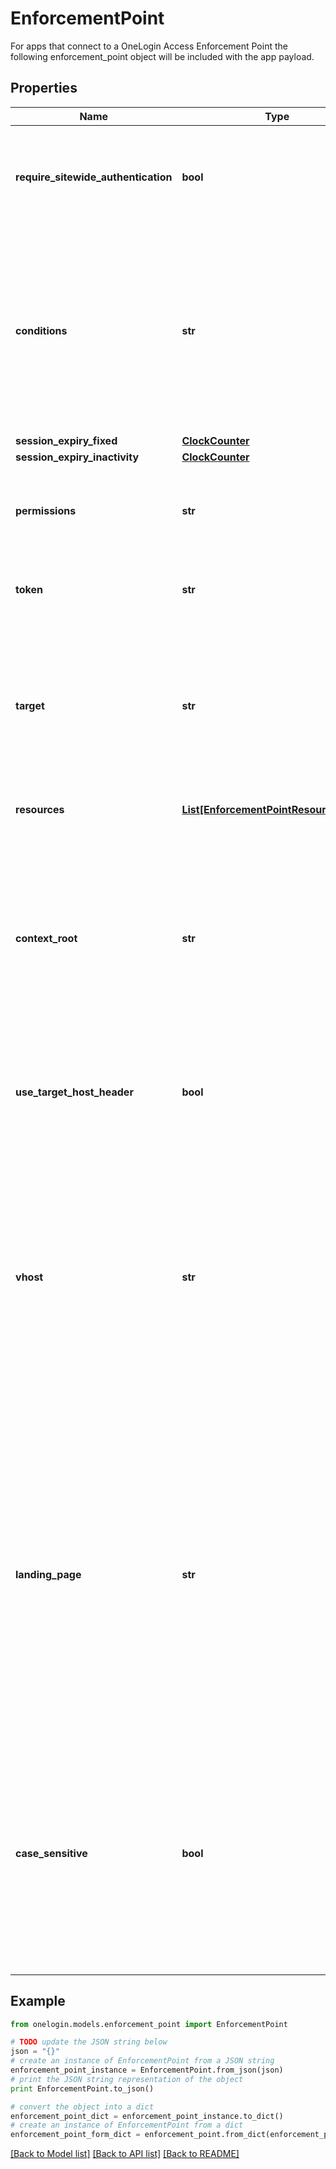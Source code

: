 # EnforcementPoint

For apps that connect to a OneLogin Access Enforcement Point the following enforcement_point object will be included with the app payload.

## Properties
Name | Type | Description | Notes
------------ | ------------- | ------------- | -------------
**require_sitewide_authentication** | **bool** | Require user authentication to access any resource protected by this enforcement point. | [optional] 
**conditions** | **str** | If access is conditional, the conditions that must evaluate to true to allow access to a resource. For example, to require the user must be authenticated and have either the role Admin or User | [optional] 
**session_expiry_fixed** | [**ClockCounter**](ClockCounter.md) |  | [optional] 
**session_expiry_inactivity** | [**ClockCounter**](ClockCounter.md) |  | [optional] 
**permissions** | **str** | Specify to always &#x60;allow&#x60;, &#x60;deny&#x60; access to resources, of if access is &#x60;conditional&#x60;. | [optional] 
**token** | **str** | Can only be set on create. Access Gateway Token. | [optional] [readonly] 
**target** | **str** | A fully-qualified URL to the internal application including scheme, authority and path. The target host authority must be an IP address, not a hostname. | [optional] 
**resources** | [**List[EnforcementPointResourcesInner]**](EnforcementPointResourcesInner.md) | Array of resource objects | [optional] 
**context_root** | **str** | The root path to the application, often the name of the application. Can be any name, path or just a slash (“/”). The context root uniquely identifies the application within the enforcement point. | [optional] 
**use_target_host_header** | **bool** | Use the target host header as opposed to the original gateway or upstream host header. | [optional] 
**vhost** | **str** | A comma-delimited list of one or more virtual hosts that map to applications assigned to the enforcement point. A VHOST may be a host name or an IP address. VHOST distinguish between applications that are at the same context root. | [optional] 
**landing_page** | **str** | The location within the context root to which the browser will be redirected for IdP-initiated single sign-on. For example, the landing page might be an index page in the context root such as index.html or default.aspx. The landing page cannot begin with a slash and must use valid URL characters. | [optional] 
**case_sensitive** | **bool** | The URL path evaluation is case insensitive by default. Resources hosted on web servers such as Apache, NGINX and Java EE are case sensitive paths. Web servers such as Microsoft IIS are not case-sensitive. | [optional] 

## Example

```python
from onelogin.models.enforcement_point import EnforcementPoint

# TODO update the JSON string below
json = "{}"
# create an instance of EnforcementPoint from a JSON string
enforcement_point_instance = EnforcementPoint.from_json(json)
# print the JSON string representation of the object
print EnforcementPoint.to_json()

# convert the object into a dict
enforcement_point_dict = enforcement_point_instance.to_dict()
# create an instance of EnforcementPoint from a dict
enforcement_point_form_dict = enforcement_point.from_dict(enforcement_point_dict)
```
[[Back to Model list]](../README.md#documentation-for-models) [[Back to API list]](../README.md#documentation-for-api-endpoints) [[Back to README]](../README.md)


